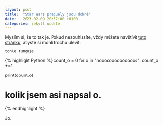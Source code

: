 ```yaml
---
layout: post
title:  "Star Wars prequely jsou dobré"
date:   2023-02-09 20:57:00 +0100
categories: jekyll update
---
```


Myslím si, že to tak je. Pokud nesouhlasíte, vždy můžete navštívit [tuto stránku][no], abyste si mohli trochu ulevit.

`tohle funguje`

{% highlight Python %}
count_o = 0
for o in "nooooooooooooooo":
  count_o +=1

print(count_o)
# kolik jsem asi napsal o.
{% endhighlight %}

Jo.

[no]: http://www.nooo.me/
